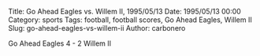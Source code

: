 Title: Go Ahead Eagles vs. Willem II, 1995/05/13
Date: 1995/05/13 00:00
Category: sports
Tags: football, football scores, Go Ahead Eagles, Willem II
Slug: go-ahead-eagles-vs-willem-ii
Author: carbonero


Go Ahead Eagles 4 - 2 Willem II
